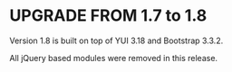 # UPGRADE FROM 1.7 to 1.8

Version 1.8 is built on top of YUI 3.18 and Bootstrap 3.3.2.

All jQuery based modules were removed in this release.
